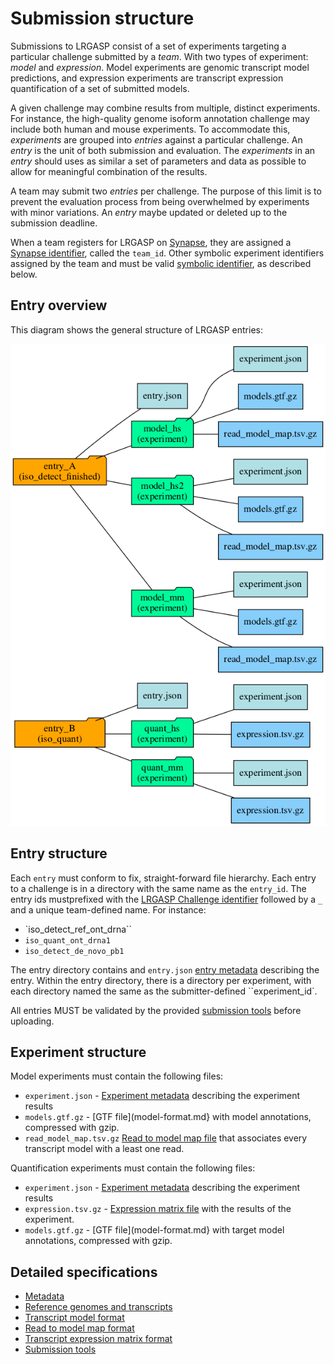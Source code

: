 # Submission structure

Submissions to LRGASP consist of a set of experiments targeting a particular
challenge submitted by a *team*.  With two types of experiment: *model* and
*expression*.  Model experiments are genomic transcript model predictions, and
expression experiments are transcript expression quantification of a set of
submitted models.

A given challenge may combine results from multiple, distinct experiments.
For instance, the high-quality genome isoform annotation challenge may
include both human and mouse experiments. To accommodate this, *experiments*
are grouped into *entries* against a particular challenge.  An *entry* is
the unit of both submission and evaluation.  The *experiments* in an *entry*
should uses as similar a set of parameters and data as possible to allow
for meaningful combination of the results.

A team may submit two *entries* per challenge.  The purpose of this
limit is to prevent the evaluation process from being overwhelmed by
experiments with minor variations.  An *entry* maybe updated or deleted
up to the submission deadline.

When a team registers for LRGASP on [Synapse](https://www.synapse.org), they are assigned a [Synapse
identifier](metadata-identifiers.md#synapse-identifiers), called the ``team_id``.  Other symbolic
experiment identifiers assigned by the team and must be valid [symbolic
identifier](metadata-identifiers.md#symbolic-identifiers), as described below.

## Entry overview

This diagram shows the general structure of LRGASP entries:

![Submission file hierarchy diagram](submit_tree.png)

## Entry structure

Each ``entry`` must conform to fix, straight-forward file hierarchy.
Each entry to a challenge is in a directory with the same name as the `entry_id`.
The entry ids mustprefixed with the [LRGASP Challenge identifier](metadata-identifiers.md#lrgasp-challenge-identifiers) followed by
a `_` and a unique team-defined name.  For instance:

- `iso_detect_ref_ont_drna``
- `iso_quant_ont_drna1`
- `iso_detect_de_novo_pb1`

The entry directory contains and `entry.json` [entry
metadata](metadata.md#entry.json) describing the entry.  Within the entry directory,
there is a directory per experiment, with each directory named the same as the
submitter-defined ``experiment_id`.

All entries MUST be validated by the provided [submission
tools](submission-tools) before uploading.

## Experiment structure

Model experiments must contain the following files:

- `experiment.json` - [Experiment metadata](metadata.md#experiment.json) describing the experiment results
- `models.gtf.gz` - [GTF file](model-format.md} with model annotations, compressed with gzip.
- `read_model_map.tsv.gz` [Read to model map file](read_model_map_format.md) that associates every transcript model with a least one read.

Quantification experiments must contain the following files:

- `experiment.json` - [Experiment metadata](metadata.md#experiment.json) describing the experiment results
- `expression.tsv.gz` - [Expression matrix file](expression_matrix_format.md) with the results of the experiment.
- `models.gtf.gz` - [GTF file](model-format.md} with target model annotations, compressed with gzip.

## Detailed specifications

- [Metadata](metadata.md)
- [Reference genomes and transcripts](reference-genomes.md)
- [Transcript model format](model-format.md)
- [Read to model map format](read_model_map_format.md)
- [Transcript expression matrix format](expression_matrix_format.md)
- [Submission tools](submission-tools.md)
